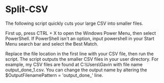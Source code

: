 # Split-CSV


The following script quickly cuts your large CSV into smaller files.

First up, press CTRL + X to open the Windows Power Menu, then select PowerShell. If PowerShell isn't an option, input powershell in your Start Menu search bar and select the Best Match.


Replace the file location in the first line with your CSV file, then run the script. The script outputs the smaller CSV files in your user directory. For example, my CSV files are found at C:\Users\Gavin with file name output_done_1.csv. You can change the output name by altering the $OutputFilenamePattern = 'output_done_' line.
